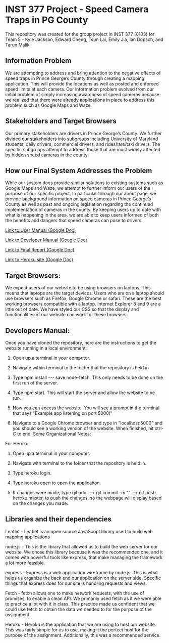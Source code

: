 # INST 377 Project - Speed Camera Traps in PG County
This repository was created for the group project in INST 377 (0103) for Team 5 - Kyle Jackson, Edward Cheng, Tsun Lai, Emily Jia, Ian Dopsch, and Tarun Malik.

## Information Problem
We are attempting to address and bring attention to the negative effects of speed traps in Prince George’s County through creating a mapping application. This will provide the locations as well as posted and enforced speed limits at each camera. Our information problem evolved from our initial problem of simply increasing awareness of speed cameras because we realized that there were already applications in place to address this problem such as Google Maps and Waze.

## Stakeholders and Target Browsers
Our primary stakeholders are drivers in Prince George’s County. We further divided our stakeholders into subgroups including University of Maryland students, daily drivers, commercial drivers, and rideshare/taxi drivers. The specific subgroups attempt to address those that are most widely affected by hidden speed cameras in the county.

## How our Final System Addresses the Problem
While our system does provide similar solutions to existing systems such as Google Maps and Waze, we attempt to further inform our users of the purpose of our specific project. In particular through our about page, we provide background information on speed cameras in Prince George’s County as well as past and ongoing legislation regarding the continued implementation of cameras in the county. By keeping users up to date with what is happening in the area, we are able to keep users informed of both the benefits and dangers that speed cameras can pose to drivers.

[Link to User Manual (Google Doc)](https://docs.google.com/document/d/1cLMq8jR0l8AG-hz8K_ZQ-W1nrwzWtYoeufdQzZRSvDE/edit#)

[Link to Developer Manual (Google Doc)](https://docs.google.com/document/d/1Yo4UDBcLPntDAEJHiYOgFyC4TR3Ws8pWORY2qPcRz0c/edit?usp=sharing)

[Link to Final Report (Google Doc)](https://docs.google.com/document/d/1w4GnI6qQ89Y5ZV0-3-qLQ7_EA2mqKeETamxbQIx2eiE/edit?usp=sharing)

[Link to Heroku site (Google Doc)](https://intense-basin-08466.herokuapp.com/index.html)

## Target Browsers:

We expect users of our website to be using browsers on laptops. This means that laptops are the target devices. Users who are on a laptop should use browsers such as Firefox, Google Chrome or safari. These are the best working browsers compatible with a laptop. Internet Explorer 8 and 9 are a little out of date. We have styled our CSS so that the display and functionalities of our website can work for these browsers.

## Developers Manual:

Once you have cloned the repository, here are the instructions to get the website running in a local environment:

1. Open up a terminal in your computer.

2. Navigate within terminal to the folder that the repository is held in

3. Type npm install --- save node-fetch. This only needs to be done on the first run of the server.

4. Type npm start. This will start the server and allow the website to be run.

5. Now you can access the website. You will see a prompt in the terminal that says "Example app listening on port 5000!"

6. Navigate to a Google Chrome browser and type in "localhost:5000" and you should see a working version of the website. When finished, hit ctrl-C to end. Some Organizational Notes:

For Heroku:

1. Open up a terminal in your computer.

2. Navigate with terminal to the folder that the repository is held in.

3. Type heroku login.

4. Type heroku open to open the application.

5. If changes were made, type git add. --> git commit -m "" --> git push heroku master, to push the changes, so the webpage will display based on the changes you made.

## Libraries and their dependencies

Leaflet - Leaflet is an open source JavaScript library used to build web mapping applications

node.js - This is the library that allowed us to build the web server for our website. We chose this library because it was the recommended one, and it comes with powerful tools like express, that make managing the framework a lot more feasible.

express - Express is a web application wireframe by node.js. This is what helps us organize the back end our application on the server side. Specific things that express does for our site is handling requests and views.

Fetch - fetch allows one to make network requests, with the use of promises, to enable a clean API. We primarily used fetch as it we were able to practice a lot with it in class. This practice made us confident that we could use fetch to obtain the data we needed to for the purpose of the assignment.

Heroku - Heroku is the application that we are using to host our website. This was fairly simple for us to use, making it the perfect host for the purpose of the assignment. Additionally, this was a recommended service.
